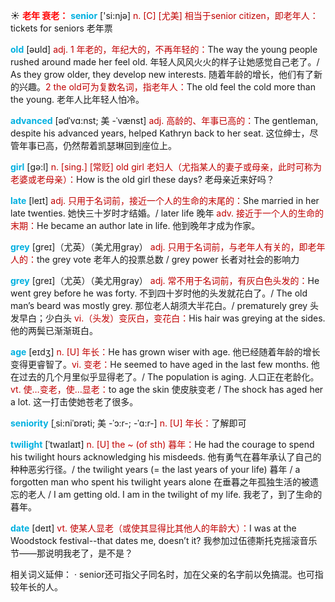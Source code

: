 ☀ <font color="red">**老年 衰老：**</font>
<font color="sky blue">**senior**</font> ['si:njə] 
<font color="#c00000">n. [C] [尤美] 相当于senior citizen，即老年人：</font>tickets for seniors 老年票

<font color="sky blue">**old**</font> [əʊld] 
<font color="#c00000">adj. 1 年老的，年纪大的，不再年轻的：</font>The way the young people rushed around made her feel old. 年轻人风风火火的样子让她感觉自己老了。/ As they grow older, they develop new interests. 随着年龄的增长，他们有了新的兴趣。<font color="#c00000">2 the old可为复数名词，指老年人：</font>The old feel the cold more than the young. 老年人比年轻人怕冷。
           
<font color="sky blue">**advanced**</font> [ədˈvɑ:nst; 美 -ˈvænst]
<font color="#c00000">adj. 高龄的、年事已高的：</font>The gentleman, despite his advanced years, helped Kathryn back to her seat. 这位绅士，尽管年事已高，仍然帮着凯瑟琳回到座位上。

<font color="sky blue">**girl**</font> [ɡə:l] 
<font color="#c00000">n. [sing.] [常贬] old girl 老妇人（尤指某人的妻子或母亲，此时可称为老婆或老母亲）：</font>How is the old girl these days? 老母亲近来好吗？

<font color="sky blue">**late**</font> [leɪt] 
<font color="#c00000">adj. 只用于名词前，接近一个人的生命的末尾的：</font>She married in her late twenties. 她快三十岁时才结婚。/ later life 晚年 <font color="#c00000">adv. 接近于一个人的生命的末期：</font>He became an author late in life. 他到晚年才成为作家。

<font color="sky blue">**grey**</font> [ɡreɪ]（尤英）（美尤用gray）
<font color="#c00000">adj. 只用于名词前，与老年人有关的，即老年人的：</font>the grey vote 老年人的投票总数 / grey power 长者对社会的影响力

<font color="sky blue">**grey**</font> [ɡreɪ]（尤英）（美尤用gray）
<font color="#c00000">adj. 常不用于名词前，有灰白色头发的：</font>He went grey before he was forty. 不到四十岁时他的头发就花白了。/ The old man’s beard was mostly grey. 那位老人胡须大半花白。/ prematurely grey 头发早白；少白头 <font color="#c00000">vi.（头发）变灰白，变花白：</font>His hair was greying at the sides. 他的两鬓已渐渐斑白。

<font color="sky blue">**age**</font> [eɪdӡ] 
<font color="#c00000">n. [U] 年长：</font>He has grown wiser with age. 他已经随着年龄的增长变得更睿智了。<font color="#c00000">vi. 变老：</font>He seemed to have aged in the last few months. 他在过去的几个月里似乎显得老了。/ The population is aging. 人口正在老龄化。<font color="#c00000">vt. 使…变老，使…显老：</font>to age the skin 使皮肤变老 / The shock has aged her a lot. 这一打击使她苍老了很多。
           
<font color="sky blue">**seniority**</font> [ˌsi:niˈɒrəti; 美 -ˈɔ:r-; -ˈɑ:r-]
<font color="#c00000">n. [U] 年长：</font>了解即可
           
<font color="sky blue">**twilight**</font> [ˈtwaɪlaɪt]
<font color="#c00000">n. [U] the ~ (of sth) 暮年：</font>He had the courage to spend his twilight hours acknowledging his misdeeds. 他有勇气在暮年承认了自己的种种恶劣行径。/ the twilight years (= the last years of your life) 暮年 / a forgotten man who spent his twilight years alone 在垂暮之年孤独生活的被遗忘的老人 / I am getting old. I am in the twilight of my life. 我老了，到了生命的暮年。

<font color="sky blue">**date**</font> [deɪt] 
<font color="#c00000">vt. 使某人显老（或使其显得比其他人的年龄大）：</font>I was at the Woodstock festival--that dates me, doesn’t it? 我参加过伍德斯托克摇滚音乐节——那说明我老了，是不是？

相关词义延伸：
· senior还可指父子同名时，加在父亲的名字前以免搞混。也可指较年长的人。

